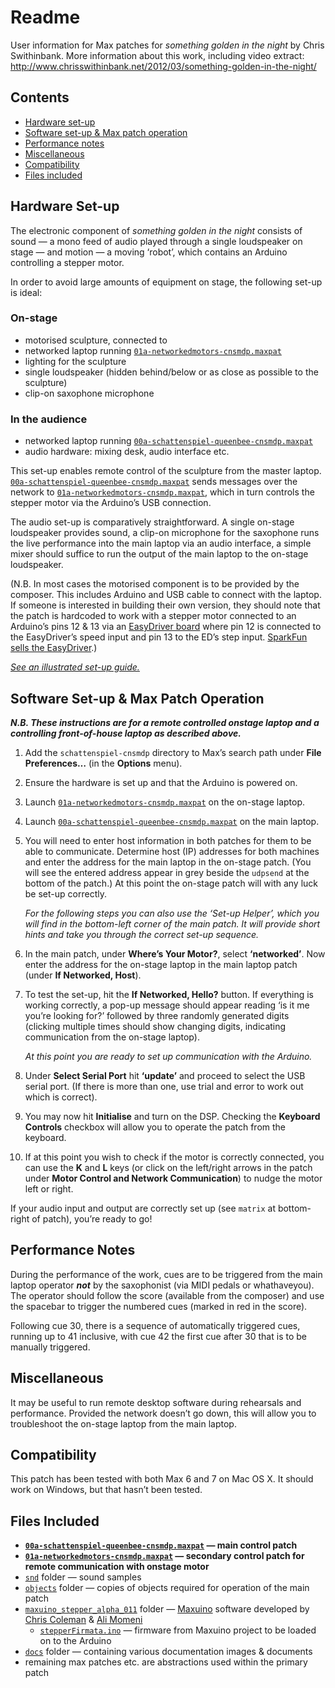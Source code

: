 # Readme

User information for Max patches for *something golden in the night* by Chris Swithinbank. More information about this work, including video extract: http://www.chrisswithinbank.net/2012/03/something-golden-in-the-night/

## Contents

* [Hardware set-up](#hardware-set-up)
* [Software set-up & Max patch operation](#software-set-up--max-patch-operation)
* [Performance notes](#performance-notes)
* [Miscellaneous](#miscellaneous)
* [Compatibility](#compatibility)
* [Files included](#files-included)

## Hardware Set-up

The electronic component of *something golden in the night* consists of sound — a mono feed of audio played through a single loudspeaker on stage — and motion — a moving ‘robot’, which contains an Arduino controlling a stepper motor.

In order to avoid large amounts of equipment on stage, the following set-up is ideal:

### On-stage
* motorised sculpture, connected to
* networked laptop running [`01a-networkedmotors-cnsmdp.maxpat`](/01a-networkedmotors-cnsmdp.maxpat)
* lighting for the sculpture
* single loudspeaker (hidden behind/below or as close as possible to the sculpture)
* clip-on saxophone microphone

### In the audience
* networked laptop running [`00a-schattenspiel-queenbee-cnsmdp.maxpat`](/00a-schattenspiel-queenbee-cnsmdp.maxpat)
* audio hardware: mixing desk, audio interface etc.

This set-up enables remote control of the sculpture from the master laptop. [`00a-schattenspiel-queenbee-cnsmdp.maxpat`](/00a-schattenspiel-queenbee-cnsmdp.maxpat) sends messages over the network to [`01a-networkedmotors-cnsmdp.maxpat`](/01a-networkedmotors-cnsmdp.maxpat), which in turn controls the stepper motor via the Arduino’s USB connection.

The audio set-up is comparatively straightforward. A single on-stage loudspeaker provides sound, a clip-on microphone for the saxophone runs the live performance into the main laptop via an audio interface, a simple mixer should suffice to run the output of the main laptop to the on-stage loudspeaker.

(N.B. In most cases the motorised component is to be provided by the composer. This includes Arduino and USB cable to connect with the laptop. If someone is interested in building their own version, they should note that the patch is hardcoded to work with a stepper motor connected to an Arduino’s pins 12 & 13 via an [EasyDriver board](http://www.schmalzhaus.com/EasyDriver/) where pin 12 is connected to the EasyDriver’s speed input and pin 13 to the ED’s step input. [SparkFun sells the EasyDriver](https://www.sparkfun.com/products/10267).)

[_See an illustrated set-up guide._](docs/ILLUSTRATED-GUIDE.md)


## Software Set-up & Max Patch Operation

_**N.B. These instructions are for a remote controlled onstage laptop and a controlling front-of-house laptop as described above.**_

1. Add the `schattenspiel-cnsmdp` directory to Max’s search path under **File Preferences…** (in the **Options** menu).

2. Ensure the hardware is set up and that the Arduino is powered on.

3. Launch [`01a-networkedmotors-cnsmdp.maxpat`](/01a-networkedmotors-cnsmdp.maxpat) on the on-stage laptop.

4. Launch [`00a-schattenspiel-queenbee-cnsmdp.maxpat`](/00a-schattenspiel-queenbee-cnsmdp.maxpat) on the main laptop.

5. You will need to enter host information in both patches for them to be able to communicate. Determine host (IP) addresses for both machines and enter the address for the main laptop in the on-stage patch. (You will see the entered address appear in grey beside the `udpsend` at the bottom of the patch.) At this point the on-stage patch will with any luck be set-up correctly.

	*For the following steps you can also use the ‘Set-up Helper’, which you will find in the bottom-left corner of the main patch. It will provide short hints and take you through the correct set-up sequence.*

6. In the main patch, under **Where’s Your Motor?**, select **‘networked’**. Now enter the address for the on-stage laptop in the main laptop patch (under **If Networked, Host**).

7. To test the set-up, hit the **If Networked, Hello?** button. If everything is working correctly, a pop-up message should appear reading ‘is it me you’re looking for?’ followed by three randomly generated digits (clicking multiple times should show changing digits, indicating communication from the on-stage laptop).

	*At this point you are ready to set up communication with the Arduino.*

8. Under **Select Serial Port** hit **‘update’** and proceed to select the USB serial port. (If there is more than one, use trial and error to work out which is correct).

9. You may now hit **Initialise** and turn on the DSP. Checking the **Keyboard Controls** checkbox will allow you to operate the patch from the keyboard.

10. If at this point you wish to check if the motor is correctly connected, you can use the **K** and **L** keys (or click on the left/right arrows in the patch under **Motor Control and Network Communication**) to nudge the motor left or right.

If your audio input and output are correctly set up (see `matrix` at bottom-right of patch), you’re ready to go!

## Performance Notes

During the performance of the work, cues are to be triggered from the main laptop operator ***not*** by the saxophonist (via MIDI pedals or whathaveyou). The operator should follow the score (available from the composer) and use the spacebar to trigger the numbered cues (marked in red in the score).

Following cue 30, there is a sequence of automatically triggered cues, running up to 41 inclusive, with cue 42 the first cue after 30 that is to be manually triggered.

## Miscellaneous

It may be useful to run remote desktop software during rehearsals and performance. Provided the network doesn’t go down, this will allow you to troubleshoot the on-stage laptop from the main laptop.

## Compatibility

This patch has been tested with both Max 6 and 7 on Mac OS X. It should work on Windows, but that hasn’t been tested.

## Files Included

* **[`00a-schattenspiel-queenbee-cnsmdp.maxpat`](/00a-schattenspiel-queenbee-cnsmdp.maxpat) — main control patch**
* **[`01a-networkedmotors-cnsmdp.maxpat`](/01a-networkedmotors-cnsmdp.maxpat) — secondary control patch for remote communication with onstage motor**
* [`snd`](/snd) folder — sound samples
* [`objects`](/objects) folder — copies of objects required for operation of the main patch
* [`maxuino_stepper_alpha_011`](/maxuino_stepper_alpha_011) folder — [Maxuino](http://www.maxuino.org/) software developed by [Chris Coleman](http://www.digitalcoleman.com/) & [Ali Momeni](http://alimomeni.net/)
	* [`stepperFirmata.ino`](/maxuino_stepper_alpha_011/stepperFirmata/stepperFirmata.ino) — firmware from Maxuino project to be loaded on to the Arduino
* [`docs`](/docs) folder — containing various documentation images & documents
* remaining max patches etc. are abstractions used within the primary patch
